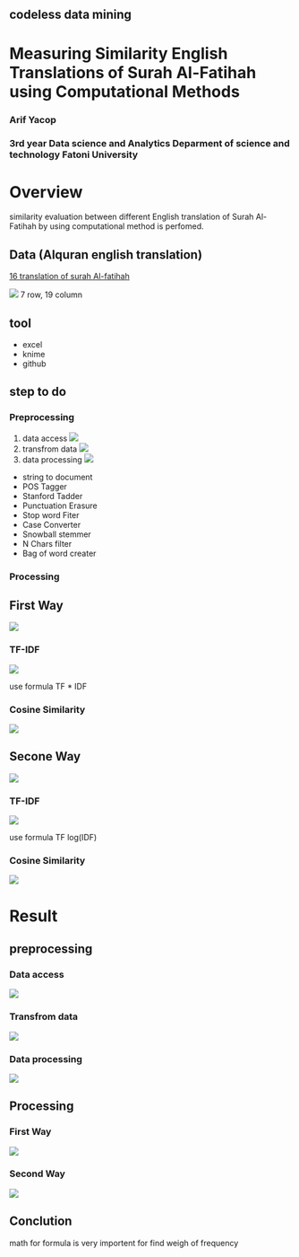 ## codeless data mining
# Measuring Similarity English Translations of Surah Al-Fatihah using Computational Methods 
### Arif Yacop 
### 3rd year Data science and Analytics Deparment of science and technology Fatoni University 


# Overview
similarity evaluation between different English translation of Surah Al-Fatihah by using computational method is perfomed. 


## Data (Alquran english translation)
[16 translation of surah Al-fatihah](/15-English-Quran-Al-Fatihah-Translation/english-quran-al-fatihah-translation.xlsx)

![](/img/data.png)
7 row, 19 column

## tool
- excel
- knime
- github

## step to do 
### Preprocessing 
1. data access
![](/img/excel%20reader.png)
2. transfrom data 
![](/img/tranfrom%20data%20.png)
3. data processing 
 ![](/img/text%20process.png)

 - string to document 
 - POS Tagger
 - Stanford Tadder
 - Punctuation Erasure
 - Stop word Fiter
 - Case Converter
 - Snowball stemmer
 - N Chars filter
 - Bag of word creater

 ### Processing
 ## First Way 
 ![](/img/w1.png)
 ### TF-IDF
 ![](/img/TF-IDF.png)

 use formula TF * IDF 

 ### Cosine Similarity 
 ![](/img/cosine%20.png)
 
 ## Secone Way 
 ![](/img/w1.png)
 ### TF-IDF
 ![](/img/TF-IDF.png)

 use formula TF log(IDF) 

 ### Cosine Similarity 
 ![](/img/cosine%20.png)





# Result
## preprocessing 
### Data access
![](/img/r1.png)

### Transfrom data
![](/img/r2.png)

### Data processing 
![](/img/r3.png)

## Processing 
### First Way  
![](/img/r4.png)

### Second Way
![](/img/r5.png)

## Conclution 
math for formula is very importent for find weigh of frequency